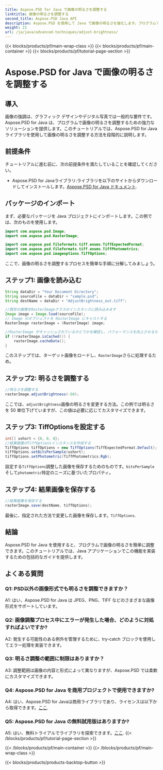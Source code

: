 ```yaml
---
title: Aspose.PSD for Java で画像の明るさを調整する
linktitle: 画像の明るさを調整する
second_title: Aspose.PSD Java API
description: Aspose.PSD を使用して Java で画像の明るさを強化します。プログラムで画像の明るさを調整するためのステップバイステップ ガイド。
weight: 21
url: /ja/java/advanced-techniques/adjust-brightness/
---
```


{{< blocks/products/pf/main-wrap-class >}}
{{< blocks/products/pf/main-container >}}
{{< blocks/products/pf/tutorial-page-section >}}

# Aspose.PSD for Java で画像の明るさを調整する

## 導入

画像の強調は、グラフィック デザインやデジタル写真では一般的な要件です。Aspose.PSD for Java は、プログラムで画像の明るさを調整するための強力なソリューションを提供します。このチュートリアルでは、Aspose.PSD for Java ライブラリを使用して画像の明るさを調整する方法を段階的に説明します。

## 前提条件

チュートリアルに進む前に、次の前提条件を満たしていることを確認してください。

-  Aspose.PSD for Javaライブラリ:ライブラリを以下のサイトからダウンロードしてインストールします。[Aspose.PSD for Java ドキュメント](https://reference.aspose.com/psd/java/).

## パッケージのインポート

まず、必要なパッケージを Java プロジェクトにインポートします。この例では、次のものを使用します。

```java
import com.aspose.psd.Image;
import com.aspose.psd.RasterImage;

import com.aspose.psd.fileformats.tiff.enums.TiffExpectedFormat;
import com.aspose.psd.fileformats.tiff.enums.TiffPhotometrics;
import com.aspose.psd.imageoptions.TiffOptions;
```

ここで、画像の明るさを調整するプロセスを簡単な手順に分解してみましょう。

## ステップ1: 画像を読み込む

```java
String dataDir = "Your Document Directory";
String sourceFile = dataDir + "sample.psd";
String destName = dataDir + "AdjustBrightness_out.tiff";

//既存の画像をRasterImageクラスのインスタンスに読み込みます
Image image = Image.load(sourceFile);
// Image のオブジェクトを RasterImage にキャストする
RasterImage rasterImage = (RasterImage) image;

//RasterImage がキャッシュされているかどうかを確認し、パフォーマンスを向上させるために RasterImage をキャッシュします。
if (!rasterImage.isCached()) {
    rasterImage.cacheData();
}
```

このステップでは、ターゲット画像をロードし、`RasterImage`さらに処理するため。

## ステップ2: 明るさを調整する

```java
//明るさを調整する
rasterImage.adjustBrightness(-50);
```

ここでは、`adjustBrightness`画像の明るさを変更する方法。この例では明るさを 50 単位下げていますが、この値は必要に応じてカスタマイズできます。

## ステップ3: TiffOptionsを設定する

```java
int[] ushort = {8, 8, 8};
//結果画像のTiffOptionsインスタンスを作成する
TiffOptions tiffOptions = new TiffOptions(TiffExpectedFormat.Default);
tiffOptions.setBitsPerSample(ushort);
tiffOptions.setPhotometric(TiffPhotometrics.Rgb);
```

設定する`TiffOptions`調整した画像を保存するためのものです。`bitsPerSample`そして`photometric`特定のニーズに基づいたプロパティ。

## ステップ4: 結果画像を保存する

```java
//結果画像を保存する
rasterImage.save(destName, tiffOptions);
```

最後に、指定された方法で変更した画像を保存します。`TiffOptions`.

## 結論

Aspose.PSD for Java を使用すると、プログラムで画像の明るさを簡単に調整できます。このチュートリアルでは、Java アプリケーションでこの機能を実装するための包括的なガイドを提供します。

## よくある質問

### Q1: PSD以外の画像形式でも明るさを調整できますか？

A1: はい、Aspose.PSD for Java は JPEG、PNG、TIFF などのさまざまな画像形式をサポートしています。

### Q2: 画像調整プロセス中にエラーが発生した場合、どのように対処すればよいですか?

A2: 発生する可能性のある例外を管理するために、try-catch ブロックを使用してエラー処理を実装できます。

### Q3: 明るさ調整の範囲に制限はありますか？

A3: 調整範囲は画像の内容と形式によって異なりますが、Aspose.PSD では柔軟にカスタマイズできます。

### Q4: Aspose.PSD for Java を商用プロジェクトで使用できますか?

 A4: はい、Aspose.PSD for Javaは商用ライブラリであり、ライセンスは以下から取得できます。[ここ](https://purchase.aspose.com/buy).

### Q5: Aspose.PSD for Java の無料試用版はありますか?

 A5: はい、無料トライアルでライブラリを探索できます。[ここ](https://releases.aspose.com/).
{{< /blocks/products/pf/tutorial-page-section >}}

{{< /blocks/products/pf/main-container >}}
{{< /blocks/products/pf/main-wrap-class >}}

{{< blocks/products/products-backtop-button >}}
